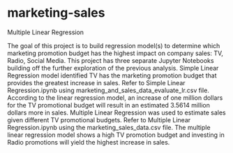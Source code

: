 # marketing-sales

Multiple Linear Regression

The goal of this project is to build regression model(s) to determine which marketing promotion budget has the highest impact on company sales: TV, Radio, Social Media. This project has three separate Jupyter Notebooks building off the further exploration of the previous analysis. Simple Linear Regression model identified TV has the marketing promotion budget that provides the greatest increase in sales. Refer to Simple Linear Regression.ipynb using marketing_and_sales_data_evaluate_lr.csv file. According to the linear regression model, an increase of one million dollars for the TV promotional budget will result in an estimated 3.5614 million dollars more in sales. Multiple Linear Regression was used to estimate sales given different TV promotional budgets. Refer to Multiple Linear Regression.ipynb using the marketing_sales_data.csv file. The multiple linear regression model shows a high TV promotion budget and investing in Radio promotions will yield the highest increase in sales.
